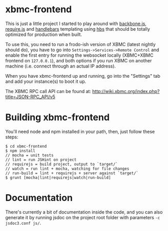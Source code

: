 # xbmc-frontend
This is just a little project I started to play around with [backbone.js](https://backbonejs.org), [require.js](https://requirejs.org) and [handlebars](https://handlebarsjs.com) templating using [hbs](https://github.com/SlexAxton/require-handlebars-plugin) that should be totally optimized for production when built.

To use this, you need to run a frodo-ish version of XBMC (latest nightly should do), you have to go into `Settings->Services->Remote Control` and enable the first entry for running the websocket locally (XBMC+XBMC frontend on `127.0.0.1`), and both options if you run XBMC on another machine (i.e. connect through an actual IP address).

When you have xbmc-frontend up and running, go into the "Settings" tab and add your instance(s) to boot it up.

The XBMC RPC call API can be found at: http://wiki.xbmc.org/index.php?title=JSON-RPC_API/v5

# Building xbmc-frontend
You'll need node and npm installed in your path, then, just follow these steps:

```
$ cd xbmc-frontend
$ npm install
// mocha = unit tests
// lint = run JSHint on project
// requirejs = build project, output to `target/`
// watch = run lint + mocha, watching for file changes
// run-build = lint + requirejs + server against `target/`
$ grunt [mocha|lint|requirejs|watch|run-build]
```

# Documentation
There's currently a bit of documentation inside the code, and you can also generate it by running jsdoc on the project root folder with parameters `-c jsdoc3.conf js/`.